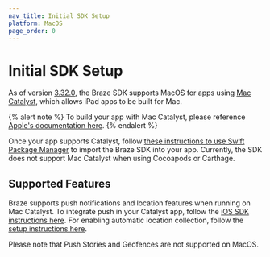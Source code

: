 ```yaml
---
nav_title: Initial SDK Setup
platform: MacOS
page_order: 0
---
```


# Initial SDK Setup

As of version [3.32.0][1], the Braze SDK supports MacOS for apps using [Mac Catalyst][2], which allows iPad apps to be built for Mac.

{% alert note %}
To build your app with Mac Catalyst, please reference <a href="https://developer.apple.com/documentation/uikit/mac_catalyst">Apple's documentation here</a>.
{% endalert %}

Once your app supports Catalyst, follow [these instructions to use Swift Package Manager][3] to import the Braze SDK into your app. Currently, the SDK does not support Mac Catalyst when using Cocoapods or Carthage.

## Supported Features

Braze supports push notifications and location features when running on Mac Catalyst. To integrate push in your Catalyst app, follow the [iOS SDK instructions here][4]. For enabling automatic location collection, follow the [setup instructions here][5].

Please note that Push Stories and Geofences are not supported on MacOS.

[1]:https://github.com/Appboy/appboy-ios-sdk/releases/tag/3.32.0
[2]:https://developer.apple.com/mac-catalyst/
[3]:https://www.braze.com/docs/developer_guide/platform_integration_guides/ios/initial_sdk_setup/swift_package_manager/
[4]:https://www.braze.com/docs/developer_guide/platform_integration_guides/ios/push_notifications/integration/
[5]:https://www.braze.com/docs/developer_guide/platform_integration_guides/ios/analytics/location_tracking/
